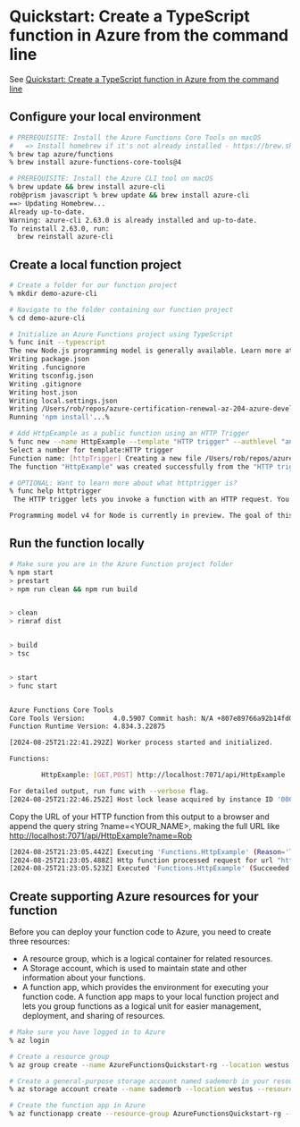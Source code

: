 # Quickstart: Create a TypeScript function in Azure from the command line

See [Quickstart: Create a TypeScript function in Azure from the command line](https://learn.microsoft.com/en-us/azure/azure-functions/create-first-function-cli-typescript?tabs=macos%2Cazure-cli%2Cbrowser&pivots=nodejs-model-v4)

## Configure your local environment

```sh
# PREREQUISITE: Install the Azure Functions Core Tools on macOS
#   => Install homebrew if it's not already installed - https://brew.sh/
% brew tap azure/functions
% brew install azure-functions-core-tools@4

# PREREQUISITE: Install the Azure CLI tool on macOS
% brew update && brew install azure-cli
rob@prism javascript % brew update && brew install azure-cli
==> Updating Homebrew...
Already up-to-date.
Warning: azure-cli 2.63.0 is already installed and up-to-date.
To reinstall 2.63.0, run:
  brew reinstall azure-cli

```

## Create a local function project

```sh
# Create a folder for our function project
% mkdir demo-azure-cli

# Navigate to the folder containing our function project
% cd demo-azure-cli

# Initialize an Azure Functions project using TypeScript
% func init --typescript
The new Node.js programming model is generally available. Learn more at https://aka.ms/AzFuncNodeV4
Writing package.json
Writing .funcignore
Writing tsconfig.json
Writing .gitignore
Writing host.json
Writing local.settings.json
Writing /Users/rob/repos/azure-certification-renewal-az-204-azure-developer-associate/azure-functions/typescript/demo-azure-cli/.vscode/extensions.json
Running 'npm install'...%

# Add HttpExample as a public function using an HTTP Trigger
% func new --name HttpExample --template "HTTP trigger" --authlevel "anonymous"
Select a number for template:HTTP trigger
Function name: [httpTrigger] Creating a new file /Users/rob/repos/azure-certification-renewal-az-204-azure-developer-associate/azure-functions/typescript/demo-azure-cli/src/functions/HttpExample.ts
The function "HttpExample" was created successfully from the "HTTP trigger" template.

# OPTIONAL: Want to learn more about what httptrigger is?
% func help httptrigger
 The HTTP trigger lets you invoke a function with an HTTP request. You can use an HTTP trigger to build serverless APIs and respond to webhooks. 

Programming model v4 for Node is currently in preview. The goal of this model is to introduce a more intuitive and idiomatic way of authoring Function triggers and bindings for JavaScript and TypeScript developers. Learn more http://aka.ms/AzFuncNodeV4. %                                                                       

```

## Run the function locally

```sh
# Make sure you are in the Azure Function project folder
% npm start
> prestart
> npm run clean && npm run build


> clean
> rimraf dist


> build
> tsc


> start
> func start


Azure Functions Core Tools
Core Tools Version:       4.0.5907 Commit hash: N/A +807e89766a92b14fd07b9f0bc2bea1d8777ab209 (64-bit)
Function Runtime Version: 4.834.3.22875

[2024-08-25T21:22:41.292Z] Worker process started and initialized.

Functions:

        HttpExample: [GET,POST] http://localhost:7071/api/HttpExample

For detailed output, run func with --verbose flag.
[2024-08-25T21:22:46.252Z] Host lock lease acquired by instance ID '0000000000000000000000002D9F298A'.
```

Copy the URL of your HTTP function from this output to a browser and append the query string ?name=<YOUR_NAME>, making the full URL like [http://localhost:7071/api/HttpExample?name=Rob](http://localhost:7071/api/HttpExample?name=Rob)

```sh
[2024-08-25T21:23:05.442Z] Executing 'Functions.HttpExample' (Reason='This function was programmatically called via the host APIs.', Id=76f2b839-b8a4-4cbc-ab63-3707b62d13dd)
[2024-08-25T21:23:05.488Z] Http function processed request for url "http://localhost:7071/api/HttpExample?name=Rob"
[2024-08-25T21:23:05.523Z] Executed 'Functions.HttpExample' (Succeeded, Id=76f2b839-b8a4-4cbc-ab63-3707b62d13dd, Duration=95ms)
```

## Create supporting Azure resources for your function

Before you can deploy your function code to Azure, you need to create three resources:

- A resource group, which is a logical container for related resources.
- A Storage account, which is used to maintain state and other information about your functions.
- A function app, which provides the environment for executing your function code. A function app maps to your local function project and lets you group functions as a logical unit for easier management, deployment, and sharing of resources.

```sh
# Make sure you have logged in to Azure
% az login

# Create a resource group
% az group create --name AzureFunctionsQuickstart-rg --location westus

# Create a general-purpose storage account named sademorb in your resource group and region
% az storage account create --name sademorb --location westus --resource-group AzureFunctionsQuickstart-rg --sku Standard_LRS --allow-blob-public-access false

# Create the function app in Azure 
% az functionapp create --resource-group AzureFunctionsQuickstart-rg --consumption-plan-location westus --runtime node --runtime-version 20 --functions-version 4 --name sademorb --storage-account sademorb

```
